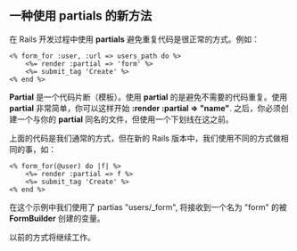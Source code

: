 ## 一种使用 partials 的新方法

在 Rails 开发过程中使用 **partials** 避免重复代码是很正常的方式。例如：

	<% form_for :user, :url => users_path do %>
		<%= render :partial => 'form' %>
		<%= submit_tag 'Create' %>
	<% end %>

**Partial** 是一个代码片断（模板）。使用 **partial** 的是避免不需要的代码重复。使用 **partial** 非常简单，你可以这样开始 **:render :partial => "name"**. 之后，你必须创建一个与你的 **partial** 同名的文件，但使用一个下划线在这之前。 

上面的代码是我们通常的方式，但在新的 Rails 版本中，我们使用不同的方式做相同的事，如：

	<% form_for(@user) do |f| %>
		<%= render :partial => f %>
		<%= submit_tag 'Create' %>
	<% end %>

在这个示例中我们使用了 partias "users/\_form", 将接收到一个名为 "form" 的被 **FormBuilder** 创建的变量。 

以前的方式将继续工作。